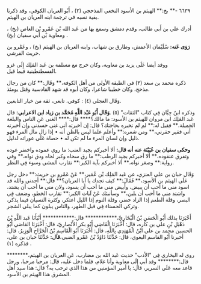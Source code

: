 ٦٦٣٩ -** بخ:** الهيثم بن الأسود النخعي المذحجي (٢) ، أَبُو العريان الكوفي، وقد ذكرنا بقية نسبه في ترجمة ابنه العريان بن الهيثم.

أدرك علي بن أَبي طالب، وقدم دمشق وسمع بها من عَبد الله بْن عَمْرو بْن العاص (بخ) ، ومعاوية بْن أَبي سفيان (بخ) .

**رَوَى عَنه:** سُلَيْمان الأعمش، وطارق بن شهاب، وابنه العريان بن الهيثم (بخ) ، وعَمْرو بن حريث القرشي.

ووفد أيضا عَلَى يزيد بن معاوية، وكان خرج مع مسلمة بن عَبد المَلِك إِلَى غزو القسطنطينية فيما قيل.

ذكره محمد بن سعد (٣) في الطبقة الأولى من أهل الكوفة،** وَقَال:** كان من رجال مذحج، وكان خطيبا شاعرا، وكان أبوه قد شهد القادسية وقتل يومئذ.

وَقَال العجلي (٤) : كوفي، تابعي، ثقة من خيار التابعين.

وذكره ابنُ حِبَّان فِي كتاب "الثقات" (٥) .**وَقَال أَبُو عَبْد اللَّهِ مُحَمَّد بن زياد ابن الاعرابي:** قال عَبد المَلِك ابن مروان للهيثم بن الأسود: ما مالك؟**** قال:**** الغنى عَنِ الناس والبلغة الجميلة.** فقيل له:** لم لم تخبره بحاجتك؟ قال: إن أخبرته أني غني حسدني وإن أخبرته أني فقير حقرني،** ومن شعره:** وأعلم علما ليس بالظن أنه • إذا زال مال المرء فهو ذليل وإن لسان المرء ما لم تكن له • حصاة عَلَى عوراته لدليل.

**وحكى سفيان بن عُيَيْنَة عنه أنه قال:** ألا أخبركم بجيد العنب: ما روي عموده واخضر عوده وتفرق عنقوده،** ألا أخبركم بجيد الرطب:** ما رق سحاه وكبر لحاه ودق نواه،** وفي رواية:** وصغر نواه،** ألا أخبركم بآية الكبر:** تقارب المشي وسوء فِي النظر.

وَقَال حبان بن علي العنزي، عن عَبد المَلِك بْن عُمَير،** عَنْ عَمْرو بن حريث:** دخل رجل عَلَى الهيثم بن الأسود،** فَقَالَ:** كيف تجدك يا أبا العريان؟** قال:** أجدني والله قد اسود مني ما أحب أن يبيض، وأبيض مني ما أحب أن يسود، ولان مني ما أحب أن يشتد، واشتد مني ما أحب أن يلين،** وسأنبئك عَنْ آيات الكبر:** تقارب الخطو، وضعف فِي البصر، وقلة الطعم إذا الزاد حضر، وقلة النوم إذا الليل اعتكر، وكثرة النسيان فيما يذكر، وتركي الحسناء فِي قبل الطهر، والناس يبلون كما يبلى الشجر.

أَخْبَرَنَا بذلك أَبُو الْحَسَنِ بْنُ الْبُخَارِيِّ،************ قال:************ أَنْبَأَنَا عَبد اللَّهِ بْنُ دَهْبَلِ بْنِ علي بن كاره، قال: أَخْبَرَنَا الْقَاضِي أَبُو بكر الأَنْصارِيّ، قال: أَخْبَرَنَا القاضي أَبُو الحسين محمد بن علي ابْنُ الْمُهَتِدِي بِاللَّهِ، قال: أَخْبَرَنَا أَبُو الْقَاسِمِ بْنُ الْجَرَّاحِ الْوَزِيرُ، قال: أخبرنا أَبُو القاسم البغوي، قال: حَدَّثَنَا دَاوُدُ بْنُ عَمْرو الضبي،**قال:** حَدَّثَنَا حبان بن علي، فذكره (١) .

روى له البخاري فِي "الأدب" حديث عَبد الله بن مضارب، عَنِ العريان بن الهيثم،******** قال:******** وفد أبي إِلَى معاوية وأنا غلام، فلما دخل عليه، قال: مرحبا مرحبا، ورجل قاعد معه عَلَى السرير، قال: يا أمير المؤمنين من هذا الذي ترحب به؟ قال: هذا سيد أهل المشرق هذا الهيثم بن الأسود.